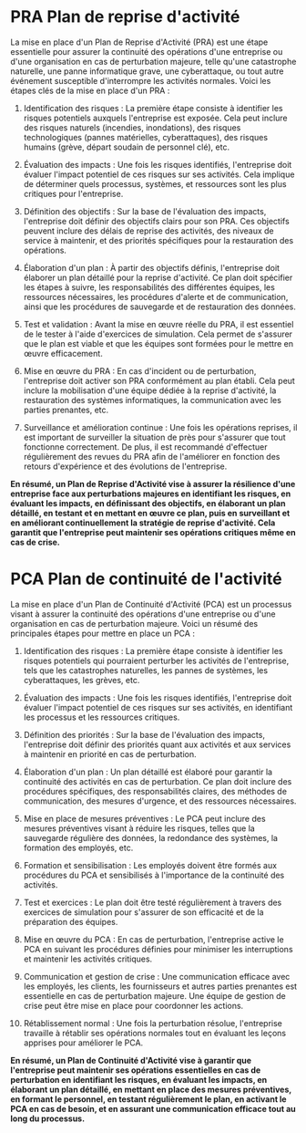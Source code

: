 # **PRA** Plan de reprise d'activité
La mise en place d'un Plan de Reprise d'Activité (PRA) est une étape essentielle pour assurer la continuité des opérations d'une entreprise ou d'une organisation en cas de perturbation majeure, telle qu'une catastrophe naturelle, une panne informatique grave, une cyberattaque, ou tout autre événement susceptible d'interrompre les activités normales. Voici les étapes clés de la mise en place d'un PRA :

1. Identification des risques : La première étape consiste à identifier les risques potentiels auxquels l'entreprise est exposée. Cela peut inclure des risques naturels (incendies, inondations), des risques technologiques (pannes matérielles, cyberattaques), des risques humains (grève, départ soudain de personnel clé), etc.

2. Évaluation des impacts : Une fois les risques identifiés, l'entreprise doit évaluer l'impact potentiel de ces risques sur ses activités. Cela implique de déterminer quels processus, systèmes, et ressources sont les plus critiques pour l'entreprise.

3. Définition des objectifs : Sur la base de l'évaluation des impacts, l'entreprise doit définir des objectifs clairs pour son PRA. Ces objectifs peuvent inclure des délais de reprise des activités, des niveaux de service à maintenir, et des priorités spécifiques pour la restauration des opérations.

4. Élaboration d'un plan : À partir des objectifs définis, l'entreprise doit élaborer un plan détaillé pour la reprise d'activité. Ce plan doit spécifier les étapes à suivre, les responsabilités des différentes équipes, les ressources nécessaires, les procédures d'alerte et de communication, ainsi que les procédures de sauvegarde et de restauration des données.

5. Test et validation : Avant la mise en œuvre réelle du PRA, il est essentiel de le tester à l'aide d'exercices de simulation. Cela permet de s'assurer que le plan est viable et que les équipes sont formées pour le mettre en œuvre efficacement.

6. Mise en œuvre du PRA : En cas d'incident ou de perturbation, l'entreprise doit activer son PRA conformément au plan établi. Cela peut inclure la mobilisation d'une équipe dédiée à la reprise d'activité, la restauration des systèmes informatiques, la communication avec les parties prenantes, etc.

7. Surveillance et amélioration continue : Une fois les opérations reprises, il est important de surveiller la situation de près pour s'assurer que tout fonctionne correctement. De plus, il est recommandé d'effectuer régulièrement des revues du PRA afin de l'améliorer en fonction des retours d'expérience et des évolutions de l'entreprise.

**En résumé, un Plan de Reprise d'Activité vise à assurer la résilience d'une entreprise face aux perturbations majeures en identifiant les risques, en évaluant les impacts, en définissant des objectifs, en élaborant un plan détaillé, en testant et en mettant en œuvre ce plan, puis en surveillant et en améliorant continuellement la stratégie de reprise d'activité. Cela garantit que l'entreprise peut maintenir ses opérations critiques même en cas de crise.**
# **PCA**  Plan de continuité de l'activité 
La mise en place d'un Plan de Continuité d'Activité (PCA) est un processus visant à assurer la continuité des opérations d'une entreprise ou d'une organisation en cas de perturbation majeure. Voici un résumé des principales étapes pour mettre en place un PCA :

1. Identification des risques : La première étape consiste à identifier les risques potentiels qui pourraient perturber les activités de l'entreprise, tels que les catastrophes naturelles, les pannes de systèmes, les cyberattaques, les grèves, etc.

2. Évaluation des impacts : Une fois les risques identifiés, l'entreprise doit évaluer l'impact potentiel de ces risques sur ses activités, en identifiant les processus et les ressources critiques.

3. Définition des priorités : Sur la base de l'évaluation des impacts, l'entreprise doit définir des priorités quant aux activités et aux services à maintenir en priorité en cas de perturbation.

4. Élaboration d'un plan : Un plan détaillé est élaboré pour garantir la continuité des activités en cas de perturbation. Ce plan doit inclure des procédures spécifiques, des responsabilités claires, des méthodes de communication, des mesures d'urgence, et des ressources nécessaires.

5. Mise en place de mesures préventives : Le PCA peut inclure des mesures préventives visant à réduire les risques, telles que la sauvegarde régulière des données, la redondance des systèmes, la formation des employés, etc.

6. Formation et sensibilisation : Les employés doivent être formés aux procédures du PCA et sensibilisés à l'importance de la continuité des activités.

7. Test et exercices : Le plan doit être testé régulièrement à travers des exercices de simulation pour s'assurer de son efficacité et de la préparation des équipes.

8. Mise en œuvre du PCA : En cas de perturbation, l'entreprise active le PCA en suivant les procédures définies pour minimiser les interruptions et maintenir les activités critiques.

9. Communication et gestion de crise : Une communication efficace avec les employés, les clients, les fournisseurs et autres parties prenantes est essentielle en cas de perturbation majeure. Une équipe de gestion de crise peut être mise en place pour coordonner les actions.

10. Rétablissement normal : Une fois la perturbation résolue, l'entreprise travaille à rétablir ses opérations normales tout en évaluant les leçons apprises pour améliorer le PCA.

**En résumé, un Plan de Continuité d'Activité vise à garantir que l'entreprise peut maintenir ses opérations essentielles en cas de perturbation en identifiant les risques, en évaluant les impacts, en élaborant un plan détaillé, en mettant en place des mesures préventives, en formant le personnel, en testant régulièrement le plan, en activant le PCA en cas de besoin, et en assurant une communication efficace tout au long du processus.**